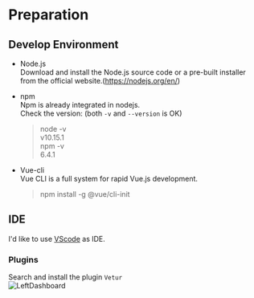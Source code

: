 # Preparation

## Develop Environment
- Node.js  
Download and install the Node.js source code or a pre-built installer from the official website.(https://nodejs.org/en/)

- npm  
Npm is already integrated in nodejs.  
  Check the version: (both `-v` and `--version` is OK)

  >node -v  
  v10.15.1  
  npm -v  
  6.4.1

- Vue-cli  
  Vue CLI is a full system for rapid Vue.js development.

  >npm install -g @vue/cli-init

## IDE
I'd like to use [VScode](https://code.visualstudio.com/) as IDE.

### Plugins
Search and install the plugin `Vetur`  
![LeftDashboard](https://github.com/TerenceWtc/documents/blob/master/Vue/Preparation/Vetur.png)